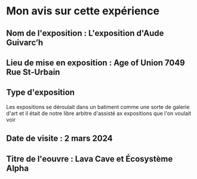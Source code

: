# Mon avis sur cette expérience

## Nom de l'exposition : L'exposition d'Aude Guivarc’h

## Lieu de mise en exposition : Age of Union 7049 Rue St-Urbain

## Type d'exposition
Les expositions se déroulait dans un batiment comme une sorte de galerie d'art et il était de notre libre arbitre d'assisté ax expositions que l'on voulait voir

## Date de visite : 2 mars 2024

## Titre de l'eouvre : Lava Cave et Écosystème Alpha



